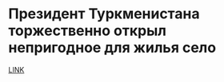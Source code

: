 # Президент Туркменистана торжественно открыл непригодное для жилья село



[LINK](https://varlamov.ru/1845887.html)